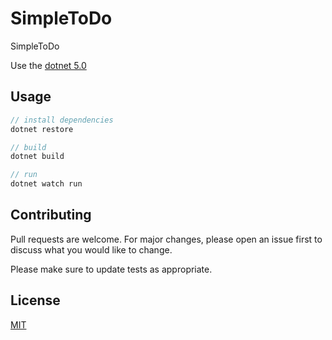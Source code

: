 # SimpleToDo

SimpleToDo 

Use the [dotnet 5.0](https://dotnet.microsoft.com/en-us/download/dotnet/5.0)

## Usage

```c#
// install dependencies
dotnet restore

// build
dotnet build

// run
dotnet watch run
```

## Contributing
Pull requests are welcome. For major changes, please open an issue first to discuss what you would like to change.

Please make sure to update tests as appropriate.

## License
[MIT](https://choosealicense.com/licenses/mit/)